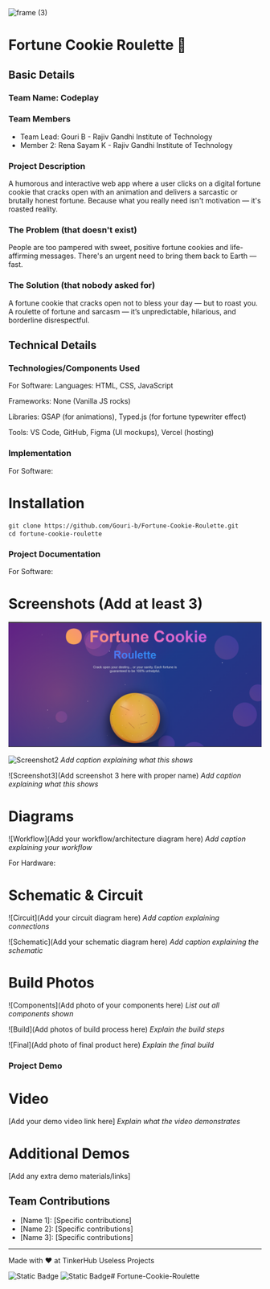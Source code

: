 <img width="3188" height="1202" alt="frame (3)" src="https://github.com/user-attachments/assets/517ad8e9-ad22-457d-9538-a9e62d137cd7" />


# Fortune Cookie Roulette 🎯


## Basic Details
### Team Name: Codeplay


### Team Members
- Team Lead: Gouri B - Rajiv Gandhi Institute of Technology
- Member 2: Rena Sayam K - Rajiv Gandhi Institute of Technology

### Project Description
A humorous and interactive web app where a user clicks on a digital fortune cookie that cracks open with an animation and delivers a sarcastic or brutally honest fortune. Because what you really need isn't motivation — it's roasted reality.

### The Problem (that doesn't exist)
People are too pampered with sweet, positive fortune cookies and life-affirming messages. There's an urgent need to bring them back to Earth — fast.

### The Solution (that nobody asked for)
A fortune cookie that cracks open not to bless your day — but to roast you. A roulette of fortune and sarcasm — it’s unpredictable, hilarious, and borderline disrespectful.

## Technical Details
### Technologies/Components Used
For Software:
Languages: HTML, CSS, JavaScript

Frameworks: None (Vanilla JS rocks)

Libraries: GSAP (for animations), Typed.js (for fortune typewriter effect)

Tools: VS Code, GitHub, Figma (UI mockups), Vercel (hosting)


### Implementation
For Software:
# Installation
```
git clone https://github.com/Gouri-b/Fortune-Cookie-Roulette.git
cd fortune-cookie-roulette
```


### Project Documentation
For Software:

# Screenshots (Add at least 3)
![Screenshot1](https://github.com/Gouri-b/Fortune-Cookie-Roulette/blob/main/Screenshot%202025-08-02%20063708.png)

![Screenshot2]()
*Add caption explaining what this shows*

![Screenshot3](Add screenshot 3 here with proper name)
*Add caption explaining what this shows*

# Diagrams
![Workflow](Add your workflow/architecture diagram here)
*Add caption explaining your workflow*

For Hardware:

# Schematic & Circuit
![Circuit](Add your circuit diagram here)
*Add caption explaining connections*

![Schematic](Add your schematic diagram here)
*Add caption explaining the schematic*

# Build Photos
![Components](Add photo of your components here)
*List out all components shown*

![Build](Add photos of build process here)
*Explain the build steps*

![Final](Add photo of final product here)
*Explain the final build*

### Project Demo
# Video
[Add your demo video link here]
*Explain what the video demonstrates*

# Additional Demos
[Add any extra demo materials/links]

## Team Contributions
- [Name 1]: [Specific contributions]
- [Name 2]: [Specific contributions]
- [Name 3]: [Specific contributions]

---
Made with ❤️ at TinkerHub Useless Projects 

![Static Badge](https://img.shields.io/badge/TinkerHub-24?color=%23000000&link=https%3A%2F%2Fwww.tinkerhub.org%2F)
![Static Badge](https://img.shields.io/badge/UselessProjects--25-25?link=https%3A%2F%2Fwww.tinkerhub.org%2Fevents%2FQ2Q1TQKX6Q%2FUseless%2520Projects)# Fortune-Cookie-Roulette
